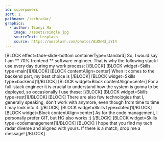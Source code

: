 ```yaml
---
id: superpowers
sort: 1
pathname: /techradar/
graphics:
  - author: Tianyi Ma
    image: /assets/single.jpg
    sourceText: Unsplash
    source: https://unsplash.com/photos/WiONHd_zYI4
---
```


[BLOCK effect=fade-slide-bottom containerType=standard]
So, I would say I am ** 70% frontend ** software engineer. That is why the following stack I use every day during my work process:
[/BLOCK]
[BLOCK widget=Skills type=main]1[/BLOCK]
[BLOCK contentAlign=center]
When it comes to the backend part, my best choice is
[/BLOCK]
[BLOCK widget=Skills type=backend]1[/BLOCK]
[BLOCK widget=Block contentAlign=center]
For a full-stack engineer it is crucial to understand how the system is gonna to be deployed, so occasionally I use these:
[/BLOCK]
[BLOCK widget=Skills type=rest]1[/BLOCK]
[BLOCK]
There are also few technologies that I, generally speaking, don't work with anymore, even though from time to time I may look into it.
[/BLOCK]
[BLOCK widget=Skills type=dated]1[/BLOCK]
[BLOCK widget=Block contentAlign=center]
As for the code management, I personally prefer GIT, but HG also works :)
[/BLOCK]
[BLOCK widget=Skills type=codemanagement]1[/BLOCK]
[BLOCK]
I hope that you find my tech radar diverse and aligned with yours. If there is a match, drop me a message!
[/BLOCK]
